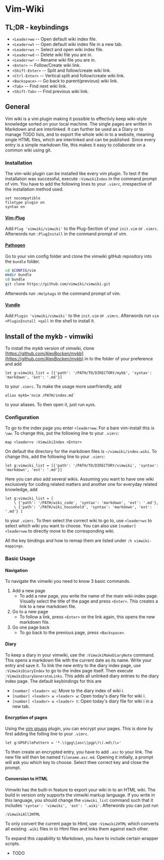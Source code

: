 # Vim-Wiki

## TL;DR - keybindings

- `<Leader>ww` -- Open default wiki index file.
- `<Leader>wt` -- Open default wiki index file in a new tab.
- `<Leader>ws` -- Select and open wiki index file.
- `<Leader>wd` -- Delete wiki file you are in.
- `<Leader>wr` -- Rename wiki file you are in.
- `<Enter>` -- Follow/Create wiki link.
- `<Shift-Enter>` -- Split and follow/create wiki link.
- `<Ctrl-Enter>` -- Vertical split and follow/create wiki link.
- `<Backspace>` -- Go back to parent(previous) wiki link.
- `<Tab>` -- Find next wiki link.
- `<Shift-Tab>` -- Find previous wiki link.


## General

Vim wiki is a vim plugin making it possible to effectivly keep wiki-style knowledge sorted on your local machine.
The single pages are written in Markdown and are interlinked.
It can further be used as a Diary or to manage TODO lists, and to export the whole wiki in to a website, meaning single HTML files, which are interlinked and can be published.
Since every entry is a simple markdown file, this makes it easy to collaborate on a common wiki using git.

### Installation

The vim-wiki plugin can be installed like every vim plugin.
To test if the installation was successful, execute `:VimwikiIndex` in the command prompt of vim.
You have to add the following lines to your `.vimrc`, irrespective of the installation method used.
```vim
set nocompatible
filetype plugin on
syntax on
```

#### [Vim-Plug](https://github.com/junegunn/vim-plug)

Add `Plug 'vimwiki/vimwiki'` to the Plug-Section of your `init.vim` or `.vimrc`.
Afterwords run `:PlugInstall` in the command prompt of vim.

#### [Pathogen](https://www.vim.org/scripts/script.php?script_id=2332)

Go to your vim config folder and clone the vimwiki gitHub repository into the `bundle` folder.
```sh
cd $CONFIG/vim
mkdir bundle
cd bundle
git clone https://github.com/vimwiki/vimwiki.git
```
Afterwords run `:Helptags` in the command prompt of vim.

#### [Vundle](https://github.com/VundleVim/Vundle.vim)

Add `Plugin 'vimwiki/vimwiki'` to the `init.vim` or `.vimrc`.
Afterwords run `vim +PluginInstall +qall` in the shell to install it.

## Install of the mykb - vimwiki

To install the _mykb_ version of vimwiki, clone [https://github.com/AlexBocken/mykb](https://github.com/AlexBocken/mykb) in to the folder of your preference and add
```
let g:vimwiki_list = [{'path': '/PATH/TO/DIRECTORY/mykb', 'syntax': 'markdown', 'ext': '.md'}]
```
to your `.vimrc`.
To make the usage more userfriendly, add
```
alias mykb='nvim /PATH/index.md`
```
to your aliases. To then open it, just run `mykb`.


### Configuration

To go to the index page you enter `<leader>ww`.
For a bare vim-install this is `\ww`.
To change this, put the following line to your `.vimrc`:
```vim
map <leader>v :VimwikiIndex <Enter>
```
On default the directory for the markdown files is `~/vimwiki/index.wiki`.
To change this, add the following line to your `.vimrc`:
```vim
let g:vimwiki_list = [{'path': '/PATH/TO/DIRECTORY/vimwiki', 'syntax': 'markdown', 'ext': '.md'}]
```
Here you can also add several wikis.
Assuming you want to have one wiki exclusively for coding related matters and another one for everyday related knowledge, add
```vim
let g:vimwiki_list = [
	\ {'path': '/PATH/wiki_code', 'syntax': 'markdown', 'ext': '.md'},
	\ {'path': '/PATH/wiki_household', 'syntax': 'markdown', 'ext': '.md'} ]
```
to your `.vimrc`.
To then select the correct wiki to go to, use `<leader>ws` to select which wiki you want to choose.
You can also use `[number] <leader>ww` to directly move to the corresponding wiki.

All the key bindings and how to remap them are listed under `:h vimwiki-mappings`.

### Basic Usage

#### Navigation

To navigate the vimwiki you need to know 3 basic commands.

1. Add a new page
	- To add a new page, you write the name of the main wiki-index page. Visually select the title of the page and press `<Enter>`. This creates a link to a new markdown file.
2. Go to a new page
	- To follow a link, press `<Enter>` on the link again, this opens the new markdown file.
3. Go one page back
	- To go back to the previous page, press `<Backspace>`.

#### Diary

To keep a diary in your vimwiki, use the `:VimwikiMakeDiaryNote` command. This opens a markdown file with the current date as its name.
Write your entry and save it.
To link the new entry to the diary index page, use `:VimwikiDiaryIndex` to go to the index page itself.
Then execute `:VimwikiDiaryGenerateLinks`. This adds all unlinked diary entries to the diary index page.
The default keybindings for this are
- `[number] <leader> wi`: Move to the diary index of wiki i.
- `[number] <leader> w <leader> w`: Open today's diary file for wiki i.
- `[number] <leader> w <leader> t`: Open today's diary file for wiki i in a new tab.

#### Encryption of pages

Using the [vim gnupg](https://github.com/jamessan/vim-gnupg) plugin, you can encrypt your pages.
This is done by first adding the folling line to your `.vimrc`.
```vim
let g:GPGFilePattern = '*.\(gpg\|asc\|pgp\)\(.md\)\='
```
To then create an encrypted entry, you have to add `.asc` to your link.
The new file will then be named `filename.asc.md`.
Opening it initially, a prompt will ask you which key to choose.
Select thee correct key and close the prompt.

#### Conversion to HTML

Vimwiki has the built-in feature to export your wiki in to an HTML wiki.
The build in version only supports the vimwiki markup language.
If you write in this language, you should change the `vimwiki_list` command such that it includes `'syntax': 'vimwiki', 'ext': '.wiki'`.
Afterwords you can just run
```
:VimwikiAll2HTML
```
To only convert the current page to Html, use `:Vimwiki2HTML`
which converts all existing `.wiki` files in to Html files and links them against each other.

To expand this capability to Markdown, you have to include certain wrapper scripts.
 -  TODO
